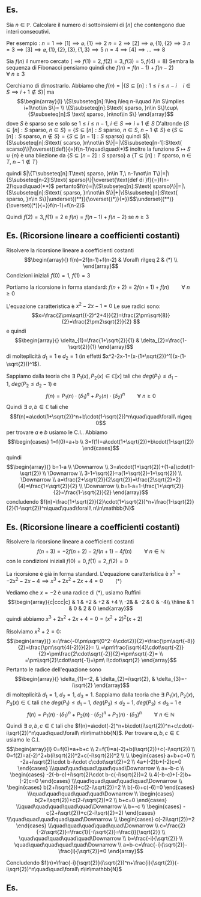 ## Es. 
Sia $n\in\mathbb{P}$. Calcolare il numero di sottoinsiemi di $[n]$ che contengono due interi consecutivi.

Per esempio :
$n=1\implies [1]\implies\varnothing,\{1\}\implies2$
$n=2\implies[2]\implies\varnothing,\{1\},\{2\}\implies3$
$n=3\implies[3]\implies \varnothing,\{1\},\{2\},\{3\},\{1,3\}\implies5$
$n=4\implies[4]\implies\dots \implies8$

Sia $f(n)$ il numero cercato ($\implies f(1)=2,f(2)=3,f(3)=5,f(4)=8$)
Sembra la sequenza di Fibonacci pensiamo quindi che 
$f(n)=f(n-1)+f(n-2)\quad\quad\forall\ n\geq 3$

Cerchiamo di dimostrarlo. Abbiamo che
$f(n)=|\{S\subseteq[n]:1\leq i\leq n-i\quad i\in S\implies i+1\not\in S\}|$
ma
$$\begin{array}{l}
\{S\subseteq[n]:1\leq i\leq n-i\quad i\in S\implies i+1\not\in S\}= \\
\{S\subseteq[n]:S\text{ sparso, }n\in S\}\cup\{S\subseteq[n]:S \text{ sparso, }n\not\in S\}
\end{array}$$
dove $S$ è sparso se e solo se $1\leq i\leq n-1,\ i\in S\implies i+1\not\in S$
D'altronde
$\{S\subseteq[n]:S\text{ sparso, }n\in S\}=\{S\subseteq[n]: S\text{ sparso, }n\in S,\ n-1\not\in S\}$
e
$\{S\subseteq[n]:S\text{ sparso, }n\not\in S\}=\{S\subseteq[n-1]: S\text{ sparso}\}$
quindi
$|\{S\subseteq[n]:S\text{ scarso, }n\not\in S\}|=|\{S\subseteq[n-1]:S\text{ scarso}\}|\overset{(def)}{=}f(n-1)\quad\quad(*)$
inoltre la funzione
$S\mapsto S\cup\{n\}$ 
è una biiezione da
$\{S\subseteq[n-2]:S\text{ sparso}\}$
a
$\{T\subseteq[n]:T\text{ sparso, }n\in T,\ n-1\not\in T\}$

quindi
$|\{T\subseteq[n]:T\text{ sparso, }n\in T,\ n-1\not\in T\}|=|\{S\subseteq[n-2]:S\text{ sparso}\}|\overset{\text{def di }f}{=}f(n-2)\quad\quad(**)$
pertanto$f(n)=|\{S\subseteq[n]:S\text{ sparso}\}|=|\{S\subseteq[n]:S\text{ sparso, }n\not\in S\}|+|\{S\subseteq[n]:S\text{ sparso, }n\in S\}|\underset{(**)}{\overset{(*)}{=}}$$\underset{(**)}{\overset{(*)}{=}}f(n-1)+f(n-2)$

Quindi
$f(2)=3,f(1)=2$
e
$f(n)=f(n-1)+f(n-2)$ se $n\geq 3$

## Es. (Ricorsione lineare a coefficienti costanti)
Risolvere la ricorsione lineare a coefficienti costanti $$\begin{array}{}
f(n)=2f(n-1)+f(n-2) & \forall\ n\geq 2 & (*) \\
\end{array}$$Condizioni iniziali
$f(0)=1,\ f(1)=3$

Portiamo la ricorsione in forma standard:
$f(n+2)=2f(n+1)+f(n)\quad\quad\forall\ n\geq 0$

L'equazione caratteristica è $x^2-2x-1=0$
Le sue radici sono: $$x=\frac{2\pm\sqrt{(-2)^2+4}}{2}=\frac{2\pm\sqrt{8}}{2}=\frac{2\pm2\sqrt{2}}{2} $$e quindi $$\begin{array}{}
\delta_{1}=\frac{1+\sqrt{2}}{1} & \delta_{2}=\frac{1-\sqrt{2}}{1}
\end{array}$$di molteplicità $d_{1}=1$ e $d_{2}=1$ (in effetti $x^2-2x-1=(x-(1+\sqrt{2})^1)(x-(1-\sqrt{2}))^1$).

Sappiamo dalla teoria che $\exists\ P_{1}(x),P_{2}(x)\in\mathbb{C}[x]$ tali che $deg(P_{1})\leq d_{1}-1,\ deg(P_{2}\leq d_{2}-1)$ e $$f(n)=P_{1}(n)\cdot(\delta_{1})^n+P_{2}(n)\cdot(\delta_{2})^n\quad\quad\forall\ n\geq 0$$Quindi $\exists\ a,b\in\mathbb{C}$ tali che $$f(n)=a\cdot(1+\sqrt{2})^n+b\cdot(1-\sqrt{2})^n\quad\quad\forall\ n\geq 0$$
per trovare $a$ e $b$ usiamo le C.I.. Abbiamo $$\begin{cases}
1=f(0)=a+b \\
3=f(1)=a\cdot(1+\sqrt{2})+b\cdot(1-\sqrt{2})
\end{cases}$$quindi $$\begin{array}{}
b=1-a \\
\Downarrow \\
3=a\cdot(1+\sqrt{2})+(1-a)\cdot(1-\sqrt{2}) \\
\Downarrow \\
3-1+\sqrt{2}=a(1+\sqrt{2}-1+\sqrt{2}) \\
\Downarrow \\
a=\frac{2+\sqrt{2}}{2\sqrt{2}}=\frac{2\sqrt{2}+2}{4}=\frac{1+\sqrt{2}}{2} \\
\Downarrow \\
b=1-a=1-\frac{1+\sqrt{2}}{2}=\frac{1-\sqrt{2}}{2}
\end{array}$$
concludendo
$f(n)=\frac{1+\sqrt{2}}{2}\cdot(1+\sqrt{2})^n+\frac{1-\sqrt{2}}{2}(1-\sqrt{2})^n\quad\quad\forall\ n\in\mathbb{N}$

## Es. (Ricorsione lineare a coefficienti costanti)
Risolvere la ricorsione lineare a coefficienti costanti $$f(n+3)=-2f(n+2)-2f(n+1)-4f(n)\quad\quad\forall\ n\in\mathbb{N}$$con le condizioni iniziali 
$f(0)=0, f(1)=2, f(2)=0$

La ricorsione è già in forma standard. L'equazione caratteristica è 
$x^3=-2x^2-2x-4\implies x^3+2x^2+2x+4=0\quad\quad(*)$

Vediamo che $x=-2$ è una radice di $(*)$, usiamo Ruffini
$$\begin{array}{c|ccc|c}
 & 1 & +2 & +2 & +4 \\
 -2&  & -2 & 0 & -4\\
\hline
 & 1 & 0 & 2 & 0
\end{array}$$
quindi abbiamo $x^3+2x^2+2x+4=0=(x^2+2)^2(x+2)$

Risolviamo $x^2+2=0$:$$\begin{array}{}
x=\frac{-0\pm\sqrt{0^2-4\cdot2}}{2}=\frac{\pm\sqrt{-8}}{2}=\frac{\pm\sqrt{4(-2)}}{2}= \\
=\pm\frac{\sqrt{4}\cdot\sqrt{-2}}{2}=\pm\frac{2\cdot\sqrt{-2}}{2}=\pm\sqrt{-2}= \\
=\pm\sqrt{2}\cdot\sqrt{-1}=\pm\ i\cdot\sqrt{2}
\end{array}$$
Pertanto le radice dell'equazione sono $$\begin{array}{}
\delta_{1}=-2, & \delta_{2}=i\sqrt{2}, & \delta_{3}=-i\sqrt{2}
\end{array}$$di molteplicità $d_{1}=1,\ d_{2}=1,\ d_{3}=1$. Sappiamo dalla teoria che $\exists\ P_{1}(x),P_{2}(x),P_{3}(x)\in\mathbb{C}$ tali che $deg(P_{1})\leq d_{1}-1,\ deg(P_{2})\leq d_{2}-1,\ deg(P_{3})\leq d_{3}-1$ e $$f(n)=P_{1}(n)\cdot(\delta_{1})^n+P_{2}(n)\cdot(\delta_{2})^n+P_{3}(n)\cdot(\delta_{3})^n\quad\quad\forall\ n\in\mathbb{N}$$
Quindi $\exists\ a,b,c\in\mathbb{C}$ tali che $f(n)=a\cdot(-2)^n+b\cdot(i\sqrt{2})^n+c\cdot(-i\sqrt{2})^n\quad\quad\forall\ n\in\mathbb{N}$. 
Per trovare $a,b,c\in\mathbb{C}$ usiamo le C.I.
$$\begin{array}{l}
0=f(0)=a+b+c \\
2=f(1)=a(-2)+b(i\sqrt{2})+c(-i\sqrt{2}) \\
0=f(2)=a(-2)^2+b(i\sqrt{2})^2+c(-i\sqrt{2})^2 \\ \\
\begin{cases}
a+b+c=0 \\
-2a+i\sqrt{2}\cdot b-i\cdot c\cdot\sqrt{2}=2 \\
4a+(-2)b+(-2)c=0
\end{cases} \\\quad\quad\quad\quad\quad\Downarrow \\ 
a=-b-c \\
\begin{cases}
-2(-b-c)+i\sqrt{2}\cdot b-c(-i\sqrt{2})=2 \\
4(-b-c)+(-2)b+(-2)c=0
\end{cases} \\\quad\quad\quad\quad\quad\Downarrow \\
\begin{cases}
b(2+i\sqrt{2})+c(2-i\sqrt{2})=2 \\
b(-6)+c(-6)=0
\end{cases} \\\quad\quad\quad\quad\quad\Downarrow \\
\begin{cases}
b(2+i\sqrt{2})+c(2-i\sqrt{2})=2 \\
b+c=0
\end{cases} \\\quad\quad\quad\quad\quad\Downarrow \\
b=-c \\
\begin{cases}
-c(2+i\sqrt{2})+c(2-i\sqrt{2}=2)
\end{cases} \\\quad\quad\quad\quad\quad\Downarrow \\
\begin{cases}
c(-2i\sqrt{2})=2
\end{cases} \\\quad\quad\quad\quad\quad\Downarrow \\
c=\frac{2}{-2i\sqrt{2}}=\frac{1}{-i\sqrt{2}}=\frac{i}{\sqrt{2}} \\
\quad\quad\quad\quad\quad\Downarrow \\
b=\frac{-i}{\sqrt{2}} \\
\quad\quad\quad\quad\quad\Downarrow \\
a=b-c=\frac{-i}{\sqrt{2}}-\frac{i}{\sqrt{2}}=0
\end{array}$$

Concludendo $f(n)=\frac{-i}{\sqrt{2}}(i\sqrt{2})^n+\frac{i}{\sqrt{2}}(-i\sqrt{2})^n\quad\quad\forall\ n\in\mathbb{N}$

## Es.
